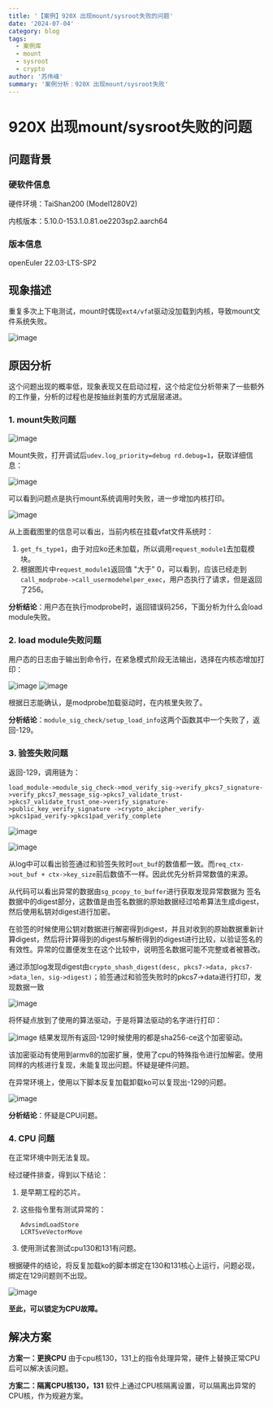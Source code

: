 ```yaml
---
title: '【案例】920X 出现mount/sysroot失败的问题'
date: '2024-07-04'
category: blog
tags:
  - 案例库
  - mount
  - sysroot
  - crypto
author: '苏伟峰'
summary: '案例分析：920X 出现mount/sysroot失败'
---
```


# 920X 出现mount/sysroot失败的问题

## 问题背景

### 硬软件信息

硬件环境：TaiShan200 (Model1280V2)

内核版本：5.10.0-153.1.0.81.oe2203sp2.aarch64

### 版本信息

openEuler 22.03-LTS-SP2

## 现象描述

重复多次上下电测试，mount时偶现`ext4/vfa`t驱动没加载到内核，导致mount文件系统失败。

![image](./figures/fd22e53b-5775-40ac-b194-6932ad81958e.png)

## 原因分析

这个问题出现的概率低，现象表现又在启动过程，这个给定位分析带来了一些额外的工作量，分析的过程也是按抽丝剥茧的方式层层递进。

### 1. mount失败问题

![image](./figures/8df63e36-e202-4d8b-b477-4bd0c1d9d826.png)

Mount失败，打开调试后`udev.log_priority=debug rd.debug=1`，获取详细信息：

![image](./figures/cda96442-d6ba-4ab0-8d56-87b248b0ef41.png)

可以看到问题点是执行mount系统调用时失败，进一步增加内核打印。

![image](./figures/98bb38d3-bbbf-475c-b78d-bf4b2bf08528.png)

从上面截图里的信息可以看出，当前内核在挂载vfat文件系统时：

1. `get_fs_type1`，由于对应ko还未加载，所以调用`request_module1`去加载模块。
2. 根据图片中`request_module1`返回值 "大于" 0，可以看到，应该已经走到`call_modprobe->call_usermodehelper_exec`，用户态执行了请求，但是返回了256。

**分析结论**：用户态在执行modprobe时，返回错误码256，下面分析为什么会load module失败。

### 2. load module失败问题

用户态的日志由于输出到命令行，在紧急模式阶段无法输出，选择在内核态增加打印：

![image](./figures/f1269fd0-7fb4-462c-a21c-043778edace0.png)
![image](./figures/3c883235-950a-45d1-b10d-3ee4cbda5cd2.png)

根据日志能确认，是modprobe加载驱动时，在内核里失败了。

**分析结论**：`module_sig_check/setup_load_info`这两个函数其中一个失败了，返回-129。

### 3. 验签失败问题

返回-129，调用链为：

```
load_module->module_sig_check->mod_verify_sig->verify_pkcs7_signature->verify_pkcs7_message_sig->pkcs7_validate_trust->pkcs7_validate_trust_one->verify_signature->public_key_verify_signature ->crypto_akcipher_verify->pkcs1pad_verify->pkcs1pad_verify_complete
```

![image](./figures/7be4d825-680e-4dc0-989c-ae01843f90be.png)

![image](./figures/50c5f99c-f86d-4e23-bd4e-36b536837312.png)

从log中可以看出验签通过和验签失败时`out_buf`的数值都一致。而`req_ctx->out_buf + ctx->key_size`前后数值不一样。因此优先分析异常数值的来源。

从代码可以看出异常的数据由`sg_pcopy_to_buffer`进行获取发现异常数据为 签名数据中的digest部分，这数值是由签名数据的原始数据经过哈希算法生成digest，然后使用私钥对digest进行加密。

在验签的时候使用公钥对数据进行解密得到digest，并且对收到的原始数据重新计算digest，然后将计算得到的digest与解析得到的digest进行比较，以验证签名的有效性。异常的位置便发生在这个比较中，说明签名数据可能不完整或者被篡改。

通过添加log发现digest由`crypto_shash_digest(desc, pkcs7->data, pkcs7->data_len, sig->digest)`；验签通过和验签失败时的pkcs7->data进行打印，发现数据一致

![image](./figures/64f55b4f-466f-4e56-86bc-c8714c3a1e22.png)

将怀疑点放到了使用的算法驱动，于是将算法驱动的名字进行打印：

![image](./figures/c2b268e3-78f1-4d7c-b459-50b90e73c5b2.png)
结果发现所有返回-129时候使用的都是sha256-ce这个加密驱动。

该加密驱动有使用到armv8的加密扩展，使用了cpu的特殊指令进行加解密。使用同样的内核进行复现，未能复现出问题。怀疑是硬件问题。

在异常环境上，使用以下脚本反复加载卸载ko可以复现出-129的问题。

![image](./figures/ff7fd456-3f56-4e1c-9bd6-ace9565c271f.png)

**分析结论**：怀疑是CPU问题。

### 4. CPU 问题

在正常环境中则无法复现。

经过硬件排查，得到以下结论：

1. 是早期工程的芯片。
2. 这些指令里有测试异常的：
   
   ```
   AdvsimdLoadStore
   LCRTSveVectorMove
   ```
3. 使用测试套测试cpu130和131有问题。

根据硬件的结论，将反复加载ko的脚本绑定在130和131核心上运行，问题必现，绑定在129问题则不出现。

![image](./figures/22e3a767-9e64-4561-be56-76b92e3c17ad.png)

**至此，可以锁定为CPU故障。**

## 解决方案

**方案一：更换CPU**
由于cpu核130，131上的指令处理异常，硬件上替换正常CPU后可以解决该问题。

**方案二：隔离CPU核130，131**
软件上通过CPU核隔离设置，可以隔离出异常的CPU核，作为规避方案。


